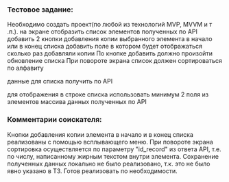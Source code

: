 <h3>Тестовое задание:</h3>
Необходимо создать проект(по любой из технологий MVP, MVVM и т .п.).
на экране отобразить список элементов полученных по API
добавить 2 кнопки добавления копии выбранного элемента в начало или в конец списка
добавить поле в котором будет отображаться сколько раз добавляли копии
По кнопке добавить должно произойти обновление списка 
При повороте экрана список должен сортироваться по алфавиту

данные для списка получить по API

для отображения в строке списка использовать минимум 2 поля из элементов массива данных полученных по API

<h3>Комментарии соискателя:</h3>
Кнопки добавления копии элемента в начало и в конец списка реализованы с помощью всплывающего меню.
При повороте экрана сортировка осуществляется по параметру "id_record" из ответа API, т.е. по числу, написанному жирным текстом внутри элемента.
Сохранение полученных данных локально не было реализовано, т.к. это не было явно указано в ТЗ. Готов реализовать по необходимости.
